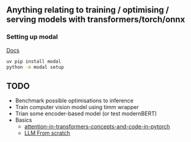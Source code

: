 ## Anything relating to training / optimising / serving models with transformers/torch/onnx

### Setting up modal

[Docs](https://modal.com/docs)

```bash
uv pip install modal
python -m modal setup
```

## TODO

- Benchmark possible optimisations to inference 
- Train computer vision model using timm wrapper
- Trian some encoder-based model (or test modernBERT)
- Basics
    - [attention-in-transformers-concepts-and-code-in-pytorch](https://www.deeplearning.ai/short-courses/attention-in-transformers-concepts-and-code-in-pytorch/)
    - [LLM From scratch](https://www.youtube.com/watch?v=341Rb8fJxY0&list=PLTKMiZHVd_2IIEsoJrWACkIxLRdfMlw11)
